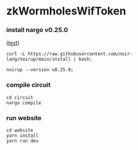 # zkWormholesWifToken


### install nargo v0.25.0   
([text](https://noir-lang.org/docs/v0.25.0/getting_started/installation/))  
```
curl -L https://raw.githubusercontent.com/noir-lang/noirup/main/install | bash;

noirup --version v0.25.0;
```

### compile circuit

```
cd circuit
nargo compile
```


### run website

```
cd website
yarn install
yarn run dev

```


